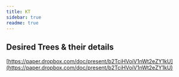 ```yaml
---
title: KT
sidebar: true
readme: true
---
```




## Desired Trees & their details
[https://paper.dropbox.com/doc/present/b2TciHVoiV1nWt2eZY1kU](https://paper.dropbox.com/doc/present/b2TciHVoiV1nWt2eZY1kU)
